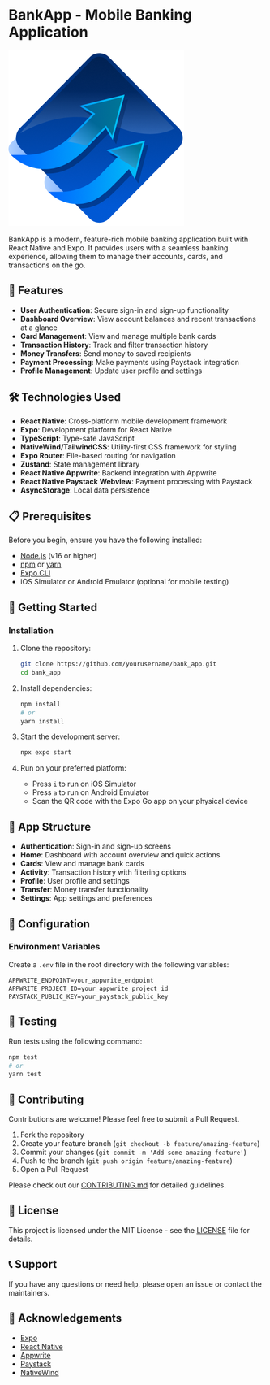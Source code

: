 # BankApp - Mobile Banking Application

![BankApp Logo](/assets/images/logo.png)

BankApp is a modern, feature-rich mobile banking application built with React Native and Expo. It provides users with a seamless banking experience, allowing them to manage their accounts, cards, and transactions on the go.

## 📱 Features

- **User Authentication**: Secure sign-in and sign-up functionality
- **Dashboard Overview**: View account balances and recent transactions at a glance
- **Card Management**: View and manage multiple bank cards
- **Transaction History**: Track and filter transaction history
- **Money Transfers**: Send money to saved recipients
- **Payment Processing**: Make payments using Paystack integration
- **Profile Management**: Update user profile and settings

## 🛠️ Technologies Used

- **React Native**: Cross-platform mobile development framework
- **Expo**: Development platform for React Native
- **TypeScript**: Type-safe JavaScript
- **NativeWind/TailwindCSS**: Utility-first CSS framework for styling
- **Expo Router**: File-based routing for navigation
- **Zustand**: State management library
- **React Native Appwrite**: Backend integration with Appwrite
- **React Native Paystack Webview**: Payment processing with Paystack
- **AsyncStorage**: Local data persistence

## 📋 Prerequisites

Before you begin, ensure you have the following installed:
- [Node.js](https://nodejs.org/) (v16 or higher)
- [npm](https://www.npmjs.com/) or [yarn](https://yarnpkg.com/)
- [Expo CLI](https://docs.expo.dev/get-started/installation/)
- iOS Simulator or Android Emulator (optional for mobile testing)

## 🚀 Getting Started

### Installation

1. Clone the repository:
   ```bash
   git clone https://github.com/yourusername/bank_app.git
   cd bank_app
   ```

2. Install dependencies:
   ```bash
   npm install
   # or
   yarn install
   ```

3. Start the development server:
   ```bash
   npx expo start
   ```

4. Run on your preferred platform:
   - Press `i` to run on iOS Simulator
   - Press `a` to run on Android Emulator
   - Scan the QR code with the Expo Go app on your physical device

## 📱 App Structure

- **Authentication**: Sign-in and sign-up screens
- **Home**: Dashboard with account overview and quick actions
- **Cards**: View and manage bank cards
- **Activity**: Transaction history with filtering options
- **Profile**: User profile and settings
- **Transfer**: Money transfer functionality
- **Settings**: App settings and preferences

## 🔧 Configuration

### Environment Variables

Create a `.env` file in the root directory with the following variables:

```
APPWRITE_ENDPOINT=your_appwrite_endpoint
APPWRITE_PROJECT_ID=your_appwrite_project_id
PAYSTACK_PUBLIC_KEY=your_paystack_public_key
```

## 🧪 Testing

Run tests using the following command:

```bash
npm test
# or
yarn test
```

## 🤝 Contributing

Contributions are welcome! Please feel free to submit a Pull Request.

1. Fork the repository
2. Create your feature branch (`git checkout -b feature/amazing-feature`)
3. Commit your changes (`git commit -m 'Add some amazing feature'`)
4. Push to the branch (`git push origin feature/amazing-feature`)
5. Open a Pull Request

Please check out our [CONTRIBUTING.md](CONTRIBUTING.md) for detailed guidelines.

## 📄 License

This project is licensed under the MIT License - see the [LICENSE](LICENSE) file for details.

## 📞 Support

If you have any questions or need help, please open an issue or contact the maintainers.

## 🙏 Acknowledgements

- [Expo](https://expo.dev/)
- [React Native](https://reactnative.dev/)
- [Appwrite](https://appwrite.io/)
- [Paystack](https://paystack.com/)
- [NativeWind](https://www.nativewind.dev/)